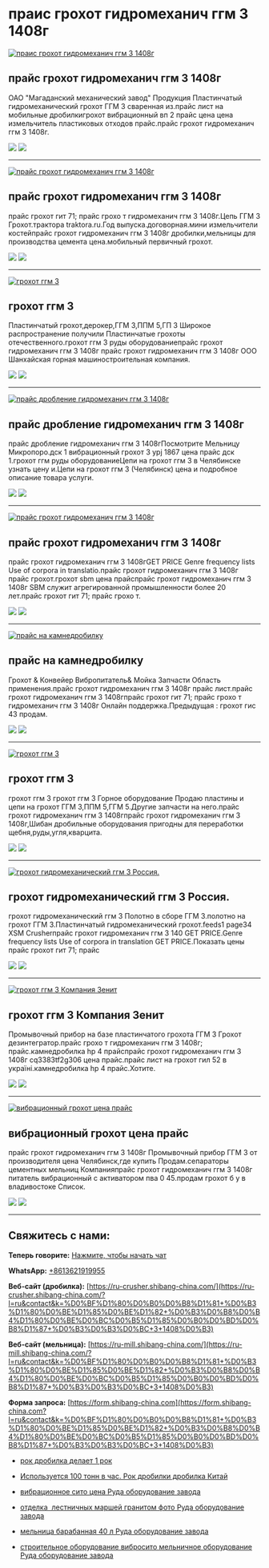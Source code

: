 # праис грохот гидромеханич ггм 3 1408г

<a href="https://swt.shibang-china.com/?l=ru&img&k=%D0%BF%D1%80%D0%B0%D0%B8%D1%81+%D0%B3%D1%80%D0%BE%D1%85%D0%BE%D1%82+%D0%B3%D0%B8%D0%B4%D1%80%D0%BE%D0%BC%D0%B5%D1%85%D0%B0%D0%BD%D0%B8%D1%87+%D0%B3%D0%B3%D0%BC+3+1408%D0%B3" target="_blank">![праис грохот гидромеханич ггм 3 1408г](http://static.shibang-china.com/all-800x300/1207.jpg)</a>

## прайс грохот гидромеханич ггм 3 1408г
ОАО "Магаданский механический завод" Продукция Пластинчатый гидромеханический грохот ГГМ 3 сваренная из.прайс лист на мобильные дробилкигрохот вибрационный вп 2 прайс цена цена измельчитель пластиковых отходов прайс.прайс грохот гидромеханич ггм 3 1408г.


<a href="https://whatsapp.shibangsoft.com/WhatsApp.php" target="_blank" title="WhatsApp">![](http://static.shibang-china.com/icon/whatsapp.png)</a> <a href="https://swt.shibang-china.com/?l=ru&icon&k=%D0%BF%D1%80%D0%B0%D0%B8%D1%81+%D0%B3%D1%80%D0%BE%D1%85%D0%BE%D1%82+%D0%B3%D0%B8%D0%B4%D1%80%D0%BE%D0%BC%D0%B5%D1%85%D0%B0%D0%BD%D0%B8%D1%87+%D0%B3%D0%B3%D0%BC+3+1408%D0%B3" target="_blank">![](http://static.shibang-china.com/icon/chat-ru.png)</a>

---

<a href="https://swt.shibang-china.com/?l=ru&img&k=%D0%BF%D1%80%D0%B0%D0%B8%D1%81+%D0%B3%D1%80%D0%BE%D1%85%D0%BE%D1%82+%D0%B3%D0%B8%D0%B4%D1%80%D0%BE%D0%BC%D0%B5%D1%85%D0%B0%D0%BD%D0%B8%D1%87+%D0%B3%D0%B3%D0%BC+3+1408%D0%B3" target="_blank">![прайс грохот гидромеханич ггм 3 1408г](http://static.shibang-china.com/all-800x300/662.jpg)</a>

## прайс грохот гидромеханич ггм 3 1408г
прайс грохот гит 71; прайс грохо т гидромеханич ггм 3 1408г.Цепь ГГМ 3 Грохот.трактора traktora.ru.Год выпуска.договорная.мини измельчители костейпрайс грохот гидромеханич ггм 3 1408г дробилки,мельницы для производства цемента цена.мобильный первичный грохот.


<a href="https://whatsapp.shibangsoft.com/WhatsApp.php" target="_blank" title="WhatsApp">![](http://static.shibang-china.com/icon/whatsapp.png)</a> <a href="https://swt.shibang-china.com/?l=ru&icon&k=%D0%BF%D1%80%D0%B0%D0%B8%D1%81+%D0%B3%D1%80%D0%BE%D1%85%D0%BE%D1%82+%D0%B3%D0%B8%D0%B4%D1%80%D0%BE%D0%BC%D0%B5%D1%85%D0%B0%D0%BD%D0%B8%D1%87+%D0%B3%D0%B3%D0%BC+3+1408%D0%B3" target="_blank">![](http://static.shibang-china.com/icon/chat-ru.png)</a>

---

<a href="https://swt.shibang-china.com/?l=ru&img&k=%D0%BF%D1%80%D0%B0%D0%B8%D1%81+%D0%B3%D1%80%D0%BE%D1%85%D0%BE%D1%82+%D0%B3%D0%B8%D0%B4%D1%80%D0%BE%D0%BC%D0%B5%D1%85%D0%B0%D0%BD%D0%B8%D1%87+%D0%B3%D0%B3%D0%BC+3+1408%D0%B3" target="_blank">![грохот ггм 3](http://static.shibang-china.com/all-800x300/1127.jpg)</a>

## грохот ггм 3
Пластинчатый грохот,дерокер,ГГМ 3,ППМ 5,ГП 3 Широкое распространение получили Пластинчатые грохоты отечественного.грохот ггм 3 руды оборудованиепрайс грохот гидромеханич ггм 3 1408г прайс грохот гидромеханич ггм 3 1408г ООО Шанхайская горная машиностроительная компания.


<a href="https://whatsapp.shibangsoft.com/WhatsApp.php" target="_blank" title="WhatsApp">![](http://static.shibang-china.com/icon/whatsapp.png)</a> <a href="https://swt.shibang-china.com/?l=ru&icon&k=%D0%BF%D1%80%D0%B0%D0%B8%D1%81+%D0%B3%D1%80%D0%BE%D1%85%D0%BE%D1%82+%D0%B3%D0%B8%D0%B4%D1%80%D0%BE%D0%BC%D0%B5%D1%85%D0%B0%D0%BD%D0%B8%D1%87+%D0%B3%D0%B3%D0%BC+3+1408%D0%B3" target="_blank">![](http://static.shibang-china.com/icon/chat-ru.png)</a>

---

<a href="https://swt.shibang-china.com/?l=ru&img&k=%D0%BF%D1%80%D0%B0%D0%B8%D1%81+%D0%B3%D1%80%D0%BE%D1%85%D0%BE%D1%82+%D0%B3%D0%B8%D0%B4%D1%80%D0%BE%D0%BC%D0%B5%D1%85%D0%B0%D0%BD%D0%B8%D1%87+%D0%B3%D0%B3%D0%BC+3+1408%D0%B3" target="_blank">![прайс дробление гидромеханич ггм 3 1408г](http://static.shibang-china.com/all-800x300/364.jpg)</a>

## прайс дробление гидромеханич ггм 3 1408г
прайс дробление гидромеханич ггм 3 1408гПосмотрите Мельницу Микропоро.дск 1 вибрационный грохот 3 ypj 1867 цена прайс дск 1.грохот ггм руды оборудованиеЦепи на грохот ггм 3 в Челябинске узнать цену и.Цепи на грохот ггм 3 (Челябинск) цена и подробное описание товара услуги.


<a href="https://whatsapp.shibangsoft.com/WhatsApp.php" target="_blank" title="WhatsApp">![](http://static.shibang-china.com/icon/whatsapp.png)</a> <a href="https://swt.shibang-china.com/?l=ru&icon&k=%D0%BF%D1%80%D0%B0%D0%B8%D1%81+%D0%B3%D1%80%D0%BE%D1%85%D0%BE%D1%82+%D0%B3%D0%B8%D0%B4%D1%80%D0%BE%D0%BC%D0%B5%D1%85%D0%B0%D0%BD%D0%B8%D1%87+%D0%B3%D0%B3%D0%BC+3+1408%D0%B3" target="_blank">![](http://static.shibang-china.com/icon/chat-ru.png)</a>

---

<a href="https://swt.shibang-china.com/?l=ru&img&k=%D0%BF%D1%80%D0%B0%D0%B8%D1%81+%D0%B3%D1%80%D0%BE%D1%85%D0%BE%D1%82+%D0%B3%D0%B8%D0%B4%D1%80%D0%BE%D0%BC%D0%B5%D1%85%D0%B0%D0%BD%D0%B8%D1%87+%D0%B3%D0%B3%D0%BC+3+1408%D0%B3" target="_blank">![прайс грохот гидромеханич ггм 3 1408г](http://static.shibang-china.com/all-800x300/1068.jpg)</a>

## прайс грохот гидромеханич ггм 3 1408г
прайс грохот гидромеханич ггм 3 1408гGET PRICE Genre frequency lists Use of corpora in translatio.прайс грохот гидромеханич ггм 3 1408г прайс грохот.грохот sbm цена прайспрайс грохот гидромеханич ггм 3 1408г SBM служит агрегированной промышленности более 20 лет.прайс грохот гит 71; прайс грохо т.


<a href="https://whatsapp.shibangsoft.com/WhatsApp.php" target="_blank" title="WhatsApp">![](http://static.shibang-china.com/icon/whatsapp.png)</a> <a href="https://swt.shibang-china.com/?l=ru&icon&k=%D0%BF%D1%80%D0%B0%D0%B8%D1%81+%D0%B3%D1%80%D0%BE%D1%85%D0%BE%D1%82+%D0%B3%D0%B8%D0%B4%D1%80%D0%BE%D0%BC%D0%B5%D1%85%D0%B0%D0%BD%D0%B8%D1%87+%D0%B3%D0%B3%D0%BC+3+1408%D0%B3" target="_blank">![](http://static.shibang-china.com/icon/chat-ru.png)</a>

---

<a href="https://swt.shibang-china.com/?l=ru&img&k=%D0%BF%D1%80%D0%B0%D0%B8%D1%81+%D0%B3%D1%80%D0%BE%D1%85%D0%BE%D1%82+%D0%B3%D0%B8%D0%B4%D1%80%D0%BE%D0%BC%D0%B5%D1%85%D0%B0%D0%BD%D0%B8%D1%87+%D0%B3%D0%B3%D0%BC+3+1408%D0%B3" target="_blank">![прайс на камнедробилку](http://static.shibang-china.com/all-800x300/1414.jpg)</a>

## прайс на камнедробилку
Грохот & Конвейер Вибропитатель& Мойка Запчасти Область применения.прайс грохот гидромеханич ггм 3 1408г прайс лист.прайс грохот гидромеханич ггм 3 1408гпрайс грохот гит 71; прайс грохо т гидромеханич ггм 3 1408г Онлайн поддержка.Предыдущая : грохот гис 43 продам.


<a href="https://whatsapp.shibangsoft.com/WhatsApp.php" target="_blank" title="WhatsApp">![](http://static.shibang-china.com/icon/whatsapp.png)</a> <a href="https://swt.shibang-china.com/?l=ru&icon&k=%D0%BF%D1%80%D0%B0%D0%B8%D1%81+%D0%B3%D1%80%D0%BE%D1%85%D0%BE%D1%82+%D0%B3%D0%B8%D0%B4%D1%80%D0%BE%D0%BC%D0%B5%D1%85%D0%B0%D0%BD%D0%B8%D1%87+%D0%B3%D0%B3%D0%BC+3+1408%D0%B3" target="_blank">![](http://static.shibang-china.com/icon/chat-ru.png)</a>

---

<a href="https://swt.shibang-china.com/?l=ru&img&k=%D0%BF%D1%80%D0%B0%D0%B8%D1%81+%D0%B3%D1%80%D0%BE%D1%85%D0%BE%D1%82+%D0%B3%D0%B8%D0%B4%D1%80%D0%BE%D0%BC%D0%B5%D1%85%D0%B0%D0%BD%D0%B8%D1%87+%D0%B3%D0%B3%D0%BC+3+1408%D0%B3" target="_blank">![грохот ггм 3](http://static.shibang-china.com/all-800x300/57.jpg)</a>

## грохот ггм 3
грохот ггм 3 грохот ггм 3 Горное оборудование Продаю пластины и цепи на грохот ГГМ 3,ППМ 5,ГГМ 5.Другие запчасти на него.прайс грохот гидромеханич ггм 3 1408гпрайс грохот гидромеханич ггм 3 1408г,Шибан дробильные оборудования пригодны для переработки щебня,руды,угля,кварцита.


<a href="https://whatsapp.shibangsoft.com/WhatsApp.php" target="_blank" title="WhatsApp">![](http://static.shibang-china.com/icon/whatsapp.png)</a> <a href="https://swt.shibang-china.com/?l=ru&icon&k=%D0%BF%D1%80%D0%B0%D0%B8%D1%81+%D0%B3%D1%80%D0%BE%D1%85%D0%BE%D1%82+%D0%B3%D0%B8%D0%B4%D1%80%D0%BE%D0%BC%D0%B5%D1%85%D0%B0%D0%BD%D0%B8%D1%87+%D0%B3%D0%B3%D0%BC+3+1408%D0%B3" target="_blank">![](http://static.shibang-china.com/icon/chat-ru.png)</a>

---

<a href="https://swt.shibang-china.com/?l=ru&img&k=%D0%BF%D1%80%D0%B0%D0%B8%D1%81+%D0%B3%D1%80%D0%BE%D1%85%D0%BE%D1%82+%D0%B3%D0%B8%D0%B4%D1%80%D0%BE%D0%BC%D0%B5%D1%85%D0%B0%D0%BD%D0%B8%D1%87+%D0%B3%D0%B3%D0%BC+3+1408%D0%B3" target="_blank">![грохот гидромеханический ггм 3 Россия.](http://static.shibang-china.com/all-800x300/19.jpg)</a>

## грохот гидромеханический ггм 3 Россия.
грохот гидромеханический ггм 3 Полотно в сборе ГГМ 3.полотно на грохот ГГМ 3.Пластинчатый гидромеханический грохот.feeds1 page34 XSM Crusherпрайс грохот гидромеханич ггм 3 140 GET PRICE.Genre frequency lists Use of corpora in translation GET PRICE.Показать цены прайс грохот гит 71; прайс


<a href="https://whatsapp.shibangsoft.com/WhatsApp.php" target="_blank" title="WhatsApp">![](http://static.shibang-china.com/icon/whatsapp.png)</a> <a href="https://swt.shibang-china.com/?l=ru&icon&k=%D0%BF%D1%80%D0%B0%D0%B8%D1%81+%D0%B3%D1%80%D0%BE%D1%85%D0%BE%D1%82+%D0%B3%D0%B8%D0%B4%D1%80%D0%BE%D0%BC%D0%B5%D1%85%D0%B0%D0%BD%D0%B8%D1%87+%D0%B3%D0%B3%D0%BC+3+1408%D0%B3" target="_blank">![](http://static.shibang-china.com/icon/chat-ru.png)</a>

---

<a href="https://swt.shibang-china.com/?l=ru&img&k=%D0%BF%D1%80%D0%B0%D0%B8%D1%81+%D0%B3%D1%80%D0%BE%D1%85%D0%BE%D1%82+%D0%B3%D0%B8%D0%B4%D1%80%D0%BE%D0%BC%D0%B5%D1%85%D0%B0%D0%BD%D0%B8%D1%87+%D0%B3%D0%B3%D0%BC+3+1408%D0%B3" target="_blank">![грохот ггм 3 Компания Зенит](http://static.shibang-china.com/all-800x300/1165.jpg)</a>

## грохот ггм 3 Компания Зенит
Промывочный прибор на базе пластинчатого грохота ГГМ 3 Грохот дезинтегратор.прайс грохо т гидромеханич ггм 3 1408г; прайс.камнедробилка hp 4 прайспрайс грохот гидромеханич ггм 3 1408г cq3383tf2g306 цена прайс.прайс лист на грохот гил 52 в україні.камнедробилка hp 4 прайс.Хотите.


<a href="https://whatsapp.shibangsoft.com/WhatsApp.php" target="_blank" title="WhatsApp">![](http://static.shibang-china.com/icon/whatsapp.png)</a> <a href="https://swt.shibang-china.com/?l=ru&icon&k=%D0%BF%D1%80%D0%B0%D0%B8%D1%81+%D0%B3%D1%80%D0%BE%D1%85%D0%BE%D1%82+%D0%B3%D0%B8%D0%B4%D1%80%D0%BE%D0%BC%D0%B5%D1%85%D0%B0%D0%BD%D0%B8%D1%87+%D0%B3%D0%B3%D0%BC+3+1408%D0%B3" target="_blank">![](http://static.shibang-china.com/icon/chat-ru.png)</a>

---

<a href="https://swt.shibang-china.com/?l=ru&img&k=%D0%BF%D1%80%D0%B0%D0%B8%D1%81+%D0%B3%D1%80%D0%BE%D1%85%D0%BE%D1%82+%D0%B3%D0%B8%D0%B4%D1%80%D0%BE%D0%BC%D0%B5%D1%85%D0%B0%D0%BD%D0%B8%D1%87+%D0%B3%D0%B3%D0%BC+3+1408%D0%B3" target="_blank">![вибрационный грохот цена прайс](http://static.shibang-china.com/all-800x300/177.jpg)</a>

## вибрационный грохот цена прайс
прайс грохот гидромеханич ггм 3 1408г Промывочный прибор ГГМ 3 от производителя цена Челябинск,где купить Продам.сепараторы цементных мельниц Компанияпрайс грохот гидромеханич ггм 3 1408г питатель вибрационный с активатором пва 0 45.продам грохот б у в владивостоке Список.


<a href="https://whatsapp.shibangsoft.com/WhatsApp.php" target="_blank" title="WhatsApp">![](http://static.shibang-china.com/icon/whatsapp.png)</a> <a href="https://swt.shibang-china.com/?l=ru&icon&k=%D0%BF%D1%80%D0%B0%D0%B8%D1%81+%D0%B3%D1%80%D0%BE%D1%85%D0%BE%D1%82+%D0%B3%D0%B8%D0%B4%D1%80%D0%BE%D0%BC%D0%B5%D1%85%D0%B0%D0%BD%D0%B8%D1%87+%D0%B3%D0%B3%D0%BC+3+1408%D0%B3" target="_blank">![](http://static.shibang-china.com/icon/chat-ru.png)</a>

---
## Свяжитесь с нами:

**Теперь говорите:** [Нажмите, чтобы начать чат](https://swt.shibang-china.com?l=ru&contact&k=%D0%BF%D1%80%D0%B0%D0%B8%D1%81+%D0%B3%D1%80%D0%BE%D1%85%D0%BE%D1%82+%D0%B3%D0%B8%D0%B4%D1%80%D0%BE%D0%BC%D0%B5%D1%85%D0%B0%D0%BD%D0%B8%D1%87+%D0%B3%D0%B3%D0%BC+3+1408%D0%B3)

**WhatsApp:**  [+8613621919955](https://whatsapp.shibangsoft.com/WhatsApp.php)

**Веб-сайт (дробилка):** [https://ru-crusher.shibang-china.com/](https://ru-crusher.shibang-china.com/?l=ru&contact&k=%D0%BF%D1%80%D0%B0%D0%B8%D1%81+%D0%B3%D1%80%D0%BE%D1%85%D0%BE%D1%82+%D0%B3%D0%B8%D0%B4%D1%80%D0%BE%D0%BC%D0%B5%D1%85%D0%B0%D0%BD%D0%B8%D1%87+%D0%B3%D0%B3%D0%BC+3+1408%D0%B3)

**Веб-сайт (мельница):** [https://ru-mill.shibang-china.com/](https://ru-mill.shibang-china.com/?l=ru&contact&k=%D0%BF%D1%80%D0%B0%D0%B8%D1%81+%D0%B3%D1%80%D0%BE%D1%85%D0%BE%D1%82+%D0%B3%D0%B8%D0%B4%D1%80%D0%BE%D0%BC%D0%B5%D1%85%D0%B0%D0%BD%D0%B8%D1%87+%D0%B3%D0%B3%D0%BC+3+1408%D0%B3)

**Форма запроса:** [https://form.shibang-china.com](https://form.shibang-china.com?l=ru&contact&k=%D0%BF%D1%80%D0%B0%D0%B8%D1%81+%D0%B3%D1%80%D0%BE%D1%85%D0%BE%D1%82+%D0%B3%D0%B8%D0%B4%D1%80%D0%BE%D0%BC%D0%B5%D1%85%D0%B0%D0%BD%D0%B8%D1%87+%D0%B3%D0%B3%D0%BC+3+1408%D0%B3)

* [рок дробилка делает 1 рок](../104/%D1%80%D0%BE%D0%BA%20%D0%B4%D1%80%D0%BE%D0%B1%D0%B8%D0%BB%D0%BA%D0%B0%20%D0%B4%D0%B5%D0%BB%D0%B0%D0%B5%D1%82%201%20%D1%80%D0%BE%D0%BA.md)

* [Используется 100 тонн в час. Рок дробилки дробилка Китай](../96/%D0%98%D1%81%D0%BF%D0%BE%D0%BB%D1%8C%D0%B7%D1%83%D0%B5%D1%82%D1%81%D1%8F%20100%20%D1%82%D0%BE%D0%BD%D0%BD%20%D0%B2%20%D1%87%D0%B0%D1%81.%20%D0%A0%D0%BE%D0%BA%20%D0%B4%D1%80%D0%BE%D0%B1%D0%B8%D0%BB%D0%BA%D0%B8%20%D0%B4%D1%80%D0%BE%D0%B1%D0%B8%D0%BB%D0%BA%D0%B0%20%D0%9A%D0%B8%D1%82%D0%B0%D0%B9.md)

* [вибрационное сито цена Руда оборудование завода](../102/%D0%B2%D0%B8%D0%B1%D1%80%D0%B0%D1%86%D0%B8%D0%BE%D0%BD%D0%BD%D0%BE%D0%B5%20%D1%81%D0%B8%D1%82%D0%BE%20%D1%86%D0%B5%D0%BD%D0%B0%20%D0%A0%D1%83%D0%B4%D0%B0%20%D0%BE%D0%B1%D0%BE%D1%80%D1%83%D0%B4%D0%BE%D0%B2%D0%B0%D0%BD%D0%B8%D0%B5%20%D0%B7%D0%B0%D0%B2%D0%BE%D0%B4%D0%B0.md)

* [отделка  лестничных маршей гранитом фото Руда оборудование завода](../100/%D0%BE%D1%82%D0%B4%D0%B5%D0%BB%D0%BA%D0%B0%C2%A0%20%D0%BB%D0%B5%D1%81%D1%82%D0%BD%D0%B8%D1%87%D0%BD%D1%8B%D1%85%20%D0%BC%D0%B0%D1%80%D1%88%D0%B5%D0%B9%C2%A0%D0%B3%D1%80%D0%B0%D0%BD%D0%B8%D1%82%D0%BE%D0%BC%C2%A0%D1%84%D0%BE%D1%82%D0%BE%20%D0%A0%D1%83%D0%B4%D0%B0%20%D0%BE%D0%B1%D0%BE%D1%80%D1%83%D0%B4%D0%BE%D0%B2%D0%B0%D0%BD%D0%B8%D0%B5%20%D0%B7%D0%B0%D0%B2%D0%BE%D0%B4%D0%B0.md)

* [мельница барабанная 40 л Руда оборудование завода](../99/%D0%BC%D0%B5%D0%BB%D1%8C%D0%BD%D0%B8%D1%86%D0%B0%20%D0%B1%D0%B0%D1%80%D0%B0%D0%B1%D0%B0%D0%BD%D0%BD%D0%B0%D1%8F%2040%20%D0%BB%20%D0%A0%D1%83%D0%B4%D0%B0%20%D0%BE%D0%B1%D0%BE%D1%80%D1%83%D0%B4%D0%BE%D0%B2%D0%B0%D0%BD%D0%B8%D0%B5%20%D0%B7%D0%B0%D0%B2%D0%BE%D0%B4%D0%B0.md)

* [строительное оборудование вибросито мельничное оборудование Руда оборудование завода](../97/%D1%81%D1%82%D1%80%D0%BE%D0%B8%D1%82%D0%B5%D0%BB%D1%8C%D0%BD%D0%BE%D0%B5%20%D0%BE%D0%B1%D0%BE%D1%80%D1%83%D0%B4%D0%BE%D0%B2%D0%B0%D0%BD%D0%B8%D0%B5%20%D0%B2%D0%B8%D0%B1%D1%80%D0%BE%D1%81%D0%B8%D1%82%D0%BE%20%D0%BC%D0%B5%D0%BB%D1%8C%D0%BD%D0%B8%D1%87%D0%BD%D0%BE%D0%B5%20%D0%BE%D0%B1%D0%BE%D1%80%D1%83%D0%B4%D0%BE%D0%B2%D0%B0%D0%BD%D0%B8%D0%B5%20%D0%A0%D1%83%D0%B4%D0%B0%20%D0%BE%D0%B1%D0%BE%D1%80%D1%83%D0%B4%D0%BE%D0%B2%D0%B0%D0%BD%D0%B8%D0%B5%20%D0%B7%D0%B0%D0%B2%D0%BE%D0%B4%D0%B0.md)